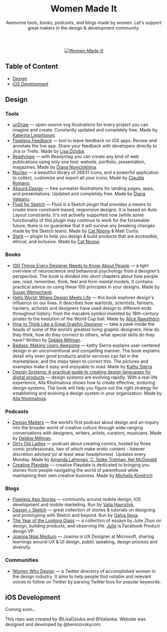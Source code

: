 <header class="body__header">

<div class="body__header-inner">

# Women Made It
Awesome tools, books, podcasts, and blogs made by women. Let's support great makers in the design & development community.

</div>

</header>

<p align="center" class="hidden">
    <a href="https://flawlessapp.io/womenmadeit?github">
        <img src="https://github.com/LisaDziuba/Women-Made-It/blob/master/GitHub.png" alt="Women-Made-It"/>
    </a>
</p>

<div class="body__main">

<nav class="nav body__nav">

## Table of Content
* [Design](https://github.com/LisaDziuba/Women-Made-It#design)
* [iOS Development](https://github.com/LisaDziuba/Women-Made-It#ios-development)

</nav>

<div id="body__article-wrapper">

<article class="design">

## Design

<section class="design__tools palette" id="tools">

### Tools
* [unDraw](https://undraw.co/) — open-source svg illustrations for every project you can imagine and create. Constantly updated and completely free. Made by [Katerina Limpitsouni](https://twitter.com/ninalimpi).
* [Flawless Feedback](https://flawlessapp.io/feedback) — tool to leave feedback on iOS apps. Review and annotate the live app. Share your feedback with developers directly to Jira or Trello. Made by [Lisa Dziuba](https://twitter.com/LisaDziuba).
* [Readymag](https://readymag.com/) — with Readymag you can create any kind of web publications using only one tool: website, portfolio, presentation, magazines. Made by [Diana Novichikhina](https://twitter.com/DianaNovich).
* [Nucleo](https://nucleoapp.com/) — a beautiful library of 26831 icons, and a powerful application to collect, customize and export all your icons. Made by [Claudia Romano](https://twitter.com/romano_cla).
* [Absurd.Design](https://absurd.design/) — free surrealist illustrations for landing pages, apps, and presentations. Updated and completely free. Made by [Diana Valeanu](https://twitter.com/diana_valeanu).
* [Fluid for Sketch](https://github.com/matt-curtis/Fluid-for-Sketch) — Fluid is a Sketch plugin that provides a means to create more constraint-based, responsive designs. It is based on Auto Layout constraints. It's not activelly supported now (while some functionality of this plugin may continue to work for the forseeable future, there is no guarantee that it will survive any breaking changes made by the Sketch team). Made by [Cat Noone](https://twitter.com/imcatnoone) & Matt Curtis.
* [Stark](http://getstark.co/) — plugin to help you design & build products that are accessible, ethical, and inclusive. Made by [Cat Noone](https://twitter.com/imcatnoone).

</section>

<section class="design__books how-it-works">
	
### Books

* [100 Things Every Designer Needs to Know About People](https://www.goodreads.com/book/show/10778139-100-things-every-designer-needs-to-know-about-people) — a light overview of neuroscience and behavioral psychology from a designer’s perspective. The book is divided into short chapters about how people see, read, remember, think, feel and form mental models. It contains practical advice on using these 100 principles in your designs. 
Made by [Susan Weinschenk](https://twitter.com/thebrainlady). 
* [Hello World: Where Design Meets Life](https://www.goodreads.com/book/show/16076680-hello-world) — this book explores design's influence on our lives. It describes how warlords, scientists, farmers, hackers, activists and designers have used design to different ends throughout history: from the macabre symbol invented by 18th-century pirates to the evolution of the World Cup ball. Made by [Alice Rawsthorn](https://twitter.com/alicerawsthorn).
* [How to Think Like a Great Graphic Designer](https://www.goodreads.com/book/show/426289.How_to_Think_Like_a_Great_Graphic_Designer) — take a peek inside the heads of some of the world’s greatest living graphic designers. How do they think, how do they connect to others, what special skills do they have? Written by [Debbie Millman](https://twitter.com/debbiemillman).
* [Badass: Making Users Awesome](https://www.goodreads.com/book/show/24737268-badass) — kathy Sierra explains user-centered design in an unconventional and compelling manner. The book explains detail why even good products and/or services can fail in the marketplace, and the steps taken to correct this. The pictures and examples make it easy and enjoyable to read. Made by [Kathy Sierra](https://www.goodreads.com/book/show/24737268-badass)
* [Design Systems: A practical guide to creating design languages for digital products](https://www.goodreads.com/book/show/35857970-design-systems) — design systems are evolving rapidly. With a real-life experience, Alla Kholmatova shows how to create effective, enduring design systems. The book will help you figure out the right strategy for establishing and evolving a design system in your organization. Made by [Alla Kholmatova](https://twitter.com/craftui).

</section>

<section class="design__podcasts cherry">
	
### Podcasts
* [Design Matters](http://www.debbiemillman.com/designmatters/) — the world’s first podcast about design and an inquiry into the broader world of creative culture through wide-ranging conversations with designers, writers, artists, curators, musicians. Made by [Debbie Millman](https://twitter.com/debbiemillman).
* [Dirty Old Ladies](https://itunes.apple.com/us/podcast/dirty-old-ladies-the-podcast/id1019070178?mt=2) — podcast about creating comics, hosted by three comic professionals, two of which make erotic content – listener discretion advised (or at least wear headphones). Updates every Monday.
Made by [Amanda Lafrenais, C. Spike Trotman, Kel McDonald](https://twitter.com/dirtyoldladies)
* [Creative Playdate](https://itunes.apple.com/us/podcast/creative-playdate/id1257436242?mt=2) — creative Playdate is dedicated to bringing you stories from people navigating the world of parenthood while maintaining their own creative business.
Made by [Michelle Kondrich](https://twitter.com/MissIllustrator)

</section>

<section class="design__blogs how-it-works-two">
	
### Blogs 
* [Flawless App Stories](https://medium.com/flawless-app-stories) — community around mobile design, iOS development and mobile marketing. Run by [Valia Havruliyk](https://twitter.com/ValiaHavryliuk).
* [Design + Sketch](https://medium.com/sketch-app-sources) — great collection of stories & tutorials on designing and prototyping with Sketch and beyond. Run by [Galya Ilieva](https://www.facebook.com/galyailiev).
* [The Year of the Looking Glass](https://medium.com/the-year-of-the-looking-glass) — a collection of essays by Julie Zhuo on design, building products, and observing life. [Julie](https://twitter.com/joulee ) is Facebook Product design VP.
* [Joanna Ngai Medium](https://medium.com/@ngai.yt) — Joanna is UX Designer at Microsoft, sharing learnings around UX & UI design, public speaking, design process and diversity. 

</section>

<section class="design__communities">
	
### Communities
* [Women Who Design](https://womenwho.design/) — a Twitter directory of accomplished women in the design industry. It aims to help people find notable and relevant voices to follow on Twitter by parsing Twitter bios for popular keywords.

</section>

</article>

<article class="ios-development">

## iOS Development
Coming soon...

</article>

<footer class="body__footer">

This repo was created by @LisaDziuba and @Valianka. Website was designed and developed by @berezovskycom.

</footer>

</div>

</div>
